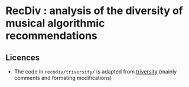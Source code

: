 # RecDiv : analysis of the diversity of musical algorithmic recommendations

## Licences
* The code in `recodiv/triversity/` is adapted from [triversity](https://github.com/Nobody35/triversity)
(mainly comments and formating modifications)